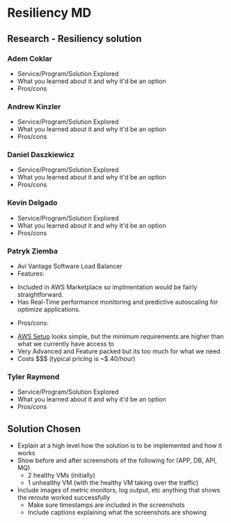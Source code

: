 # Resiliency MD
## Research - Resiliency solution
### Adem Coklar
- Service/Program/Solution Explored
- What you learned about it and why it'd be an option
- Pros/cons
### Andrew Kinzler
- Service/Program/Solution Explored
- What you learned about it and why it'd be an option
- Pros/cons
### Daniel Daszkiewicz
- Service/Program/Solution Explored
- What you learned about it and why it'd be an option
- Pros/cons
### Kevin Delgado
- Service/Program/Solution Explored
- What you learned about it and why it'd be an option
- Pros/cons
### Patryk Ziemba
- Avi Vantage Software Load Balancer
- Features:
* Included in AWS Marketplace so implmentation would be fairly straightforward. 
* Has Real-Time performance monitoring and predictive autoscaling for optimize applications.
- Pros/cons:
* [AWS Setup](https://avinetworks.com/docs/20.1/installing-avi-vantage-in-amazon-web-services/) looks simple, but the minimum requirements are higher than what we currently have access to
* Very Advanced and Feature packed but its too much for what we need
* Costs $$$ (typical pricing is ~$.40/hour)
### Tyler Raymond
- Service/Program/Solution Explored
- What you learned about it and why it'd be an option
- Pros/cons
## Solution Chosen
- Explain at a high level how the solution is to be implemented and how it works
- Show before and after screenshots of the following for (APP, DB, API, MQ)
    - 2 healthy VMs (initially)
    - 1 unhealthy VM (with the healthy VM taking over the traffic)
- Include images of metric monitors, log output, etc anything that shows the reroute worked successfully
    - Make sure timestamps are included in the screenshots
    - Include captions explaining what the screenshots are showing
